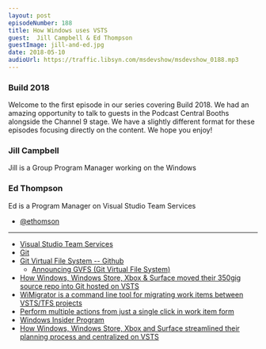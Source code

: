 ```yaml
---
layout: post
episodeNumber: 188
title: How Windows uses VSTS
guest:  Jill Campbell & Ed Thompson
guestImage: jill-and-ed.jpg
date: 2018-05-10
audioUrl: https://traffic.libsyn.com/msdevshow/msdevshow_0188.mp3
--- 
```


### Build 2018

Welcome to the first episode in our series covering Build 2018. We had an amazing opportunity to talk to guests in the Podcast Central Booths alongside the Channel 9 stage. We have a slightly different format for these episodes focusing directly on the content. We hope you enjoy!

### Jill Campbell 

Jill is a Group Program Manager working on the Windows

### Ed Thompson 

Ed is a Program Manager on Visual Studio Team Services

 - [@ethomson](https://twitter.com/ethomson)

------------------------------------------

 - [Visual Studio Team Services](https://www.visualstudio.com/team-services/)
 - [Git](https://git-scm.com/)
 - [Git Virtual File System -- Github](https://github.com/Microsoft/gvfs)
    - [Announcing GVFS (Git Virtual File System)](https://blogs.msdn.microsoft.com/devops/2017/02/03/announcing-gvfs-git-virtual-file-system/)
 - [How Windows, Windows Store, Xbox & Surface moved their 350gig source repo into Git hosted on VSTS](https://channel9.msdn.com/Blogs/DevOps-Interviews/How-Windows-Windows-Store-Xbox--Surface-moved-their-350gig-source-repo-into-Git-hosted-on-VSTS)
 - [WiMigrator is a command line tool for migrating work items between VSTS/TFS projects ](http://Aka.ms/WiMigrator)
 - [Perform multiple actions from just a single click in work item form](http://Aka.ms/WorkItemOneClick)
 - [Windows Insider Program ](https://insider.windows.com/en-us/)
 - [How Windows, Windows Store, Xbox and Surface streamlined their planning process and centralized on VSTS](https://channel9.msdn.com/Blogs/DevOps-Interviews/How-Windows-Windows-Store-Xbox-Surface-streamlined-their-planning-process-and-centralized-on-VSTS?term=jill%20campbell)
